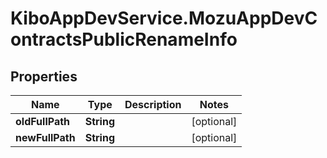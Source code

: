 # KiboAppDevService.MozuAppDevContractsPublicRenameInfo

## Properties

Name | Type | Description | Notes
------------ | ------------- | ------------- | -------------
**oldFullPath** | **String** |  | [optional] 
**newFullPath** | **String** |  | [optional] 


